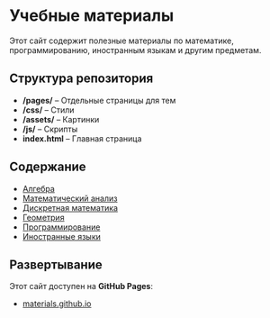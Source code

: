 # Учебные материалы

Этот сайт содержит полезные материалы по математике, программированию, иностранным языкам и другим предметам.

## Структура репозитория
- **/pages/** – Отдельные страницы для тем  
- **/css/** – Стили  
- **/assets/** – Картинки  
- **/js/** – Скрипты 
- **index.html** – Главная страница  

## Содержание
- [Алгебра](./pages/algebra.html)  
- [Математический анализ](./pages/math_analysis.html)  
- [Дискретная математика](./pages/discrete_math.html)  
- [Геометрия](./pages/geometry.html)  
- [Программирование](./pages/programming.html)  
- [Иностранные языки](./pages/languages.html)  

## Развертывание
Этот сайт доступен на **GitHub Pages**:  
- [materials.github.io](https://Ganesha1967.github.io/materials)
